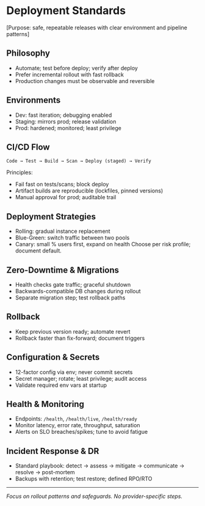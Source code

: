 # Deployment Standards

[Purpose: safe, repeatable releases with clear environment and pipeline patterns]

## Philosophy

- Automate; test before deploy; verify after deploy
- Prefer incremental rollout with fast rollback
- Production changes must be observable and reversible

## Environments

- Dev: fast iteration; debugging enabled
- Staging: mirrors prod; release validation
- Prod: hardened; monitored; least privilege

## CI/CD Flow

```
Code → Test → Build → Scan → Deploy (staged) → Verify
```

Principles:

- Fail fast on tests/scans; block deploy
- Artifact builds are reproducible (lockfiles, pinned versions)
- Manual approval for prod; auditable trail

## Deployment Strategies

- Rolling: gradual instance replacement
- Blue-Green: switch traffic between two pools
- Canary: small % users first, expand on health
  Choose per risk profile; document default.

## Zero-Downtime & Migrations

- Health checks gate traffic; graceful shutdown
- Backwards-compatible DB changes during rollout
- Separate migration step; test rollback paths

## Rollback

- Keep previous version ready; automate revert
- Rollback faster than fix-forward; document triggers

## Configuration & Secrets

- 12-factor config via env; never commit secrets
- Secret manager; rotate; least privilege; audit access
- Validate required env vars at startup

## Health & Monitoring

- Endpoints: `/health`, `/health/live`, `/health/ready`
- Monitor latency, error rate, throughput, saturation
- Alerts on SLO breaches/spikes; tune to avoid fatigue

## Incident Response & DR

- Standard playbook: detect → assess → mitigate → communicate → resolve → post-mortem
- Backups with retention; test restore; defined RPO/RTO

---

_Focus on rollout patterns and safeguards. No provider-specific steps._
